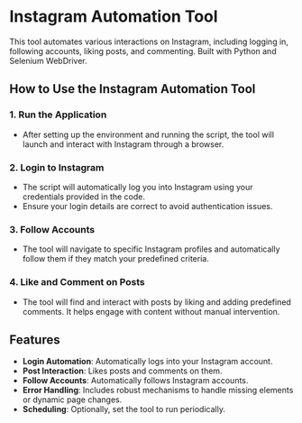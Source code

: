 # Instagram Automation Tool

This tool automates various interactions on Instagram, including logging in, following accounts, liking posts, and commenting. Built with Python and Selenium WebDriver.

## How to Use the Instagram Automation Tool

### 1. Run the Application
- After setting up the environment and running the script, the tool will launch and interact with Instagram through a browser.

### 2. Login to Instagram
- The script will automatically log you into Instagram using your credentials provided in the code.
- Ensure your login details are correct to avoid authentication issues.

### 3. Follow Accounts
- The tool will navigate to specific Instagram profiles and automatically follow them if they match your predefined criteria.

### 4. Like and Comment on Posts
- The tool will find and interact with posts by liking and adding predefined comments. It helps engage with content without manual intervention.

    
## Features
- **Login Automation**: Automatically logs into your Instagram account.
- **Post Interaction**: Likes posts and comments on them.
- **Follow Accounts**: Automatically follows Instagram accounts.
- **Error Handling**: Includes robust mechanisms to handle missing elements or dynamic page changes.
- **Scheduling**: Optionally, set the tool to run periodically.


